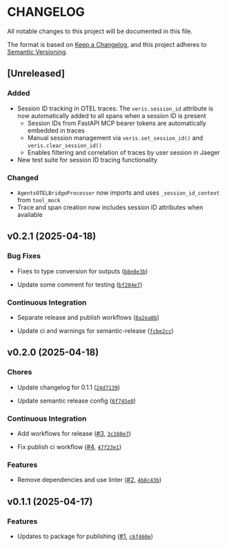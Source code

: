 # CHANGELOG

All notable changes to this project will be documented in this file.

The format is based on [Keep a Changelog](https://keepachangelog.com/en/1.0.0/),
and this project adheres to [Semantic Versioning](https://semver.org/spec/v2.0.0.html).

## [Unreleased]

### Added
- Session ID tracking in OTEL traces: The `veris.session_id` attribute is now automatically added to all spans when a session ID is present
  - Session IDs from FastAPI MCP bearer tokens are automatically embedded in traces
  - Manual session management via `veris.set_session_id()` and `veris.clear_session_id()` 
  - Enables filtering and correlation of traces by user session in Jaeger
- New test suite for session ID tracing functionality

### Changed
- `AgentsOTELBridgeProcessor` now imports and uses `_session_id_context` from `tool_mock`
- Trace and span creation now includes session ID attributes when available


## v0.2.1 (2025-04-18)

### Bug Fixes

- Fixes to type conversion for outputs
  ([`b8e8e3b`](https://github.com/veris-ai/veris-python-sdk/commit/b8e8e3bbd606654ae3c342f07f7d27c8c9fefa6d))

- Update some comment for testing
  ([`bf204e7`](https://github.com/veris-ai/veris-python-sdk/commit/bf204e711c6c54da613d2f59a64f8d90e2ba7659))

### Continuous Integration

- Separate release and publish workflows
  ([`0a2ea8b`](https://github.com/veris-ai/veris-python-sdk/commit/0a2ea8bbb393fda6ef60161ff290f37df0a2faa5))

- Update ci and warnings for semantic-release
  ([`fcbe2cc`](https://github.com/veris-ai/veris-python-sdk/commit/fcbe2cccd22821cf5760126abb6174aa1f63082f))


## v0.2.0 (2025-04-18)

### Chores

- Update changelog for 0.1.1
  ([`24d7139`](https://github.com/veris-ai/veris-python-sdk/commit/24d713943737abcea6394258e5129ae0a55cb869))

- Update semantic release config
  ([`6f745e0`](https://github.com/veris-ai/veris-python-sdk/commit/6f745e09263703cfe034ba688b96e4da50759889))

### Continuous Integration

- Add workflows for release ([#3](https://github.com/veris-ai/veris-python-sdk/pull/3),
  [`3c160e7`](https://github.com/veris-ai/veris-python-sdk/commit/3c160e7e928ed1efb42825b767084df5d451edb5))

- Fix publish ci workflow ([#4](https://github.com/veris-ai/veris-python-sdk/pull/4),
  [`47f23e1`](https://github.com/veris-ai/veris-python-sdk/commit/47f23e19cd04b60ab0ae087b6d70b4748350393c))

### Features

- Remove dependencies and use linter ([#2](https://github.com/veris-ai/veris-python-sdk/pull/2),
  [`4b8c43b`](https://github.com/veris-ai/veris-python-sdk/commit/4b8c43b551265ff9c994f53d29a7ef185b7e3286))


## v0.1.1 (2025-04-17)

### Features

- Updates to package for publishing ([#1](https://github.com/veris-ai/veris-python-sdk/pull/1),
  [`c6f460e`](https://github.com/veris-ai/veris-python-sdk/commit/c6f460ea6e2f8472c120370a14f67f1d8c28626c))
